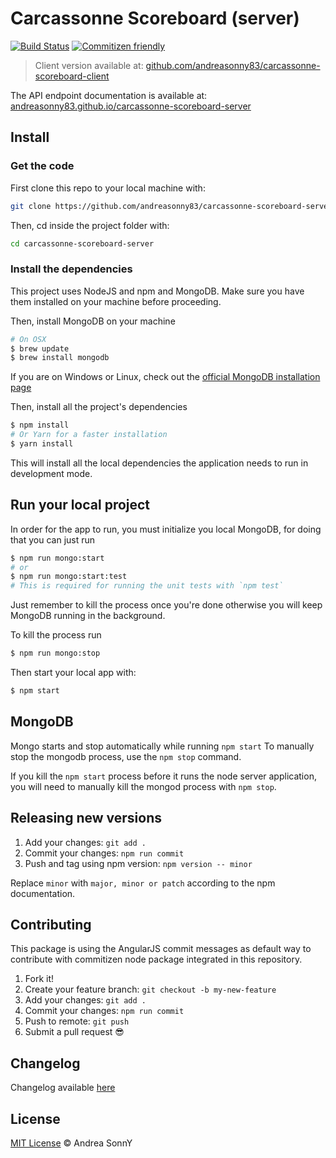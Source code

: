 # Carcassonne Scoreboard (server)

[![Build Status](https://travis-ci.org/andreasonny83/carcassonne-scoreboard-server.svg?branch=master)](https://travis-ci.org/andreasonny83/carcassonne-scoreboard-server)
[![Commitizen friendly](https://img.shields.io/badge/commitizen-friendly-brightgreen.svg)](http://commitizen.github.io/cz-cli/)

> Client version available at: [github.com/andreasonny83/carcassonne-scoreboard-client](https://github.com/andreasonny83/carcassonne-scoreboard-client)

The API endpoint documentation is available at: [andreasonny83.github.io/carcassonne-scoreboard-server](http://andreasonny83.github.io/carcassonne-scoreboard-server/)

## Install

### Get the code

First clone this repo to your local machine with:

```sh
git clone https://github.com/andreasonny83/carcassonne-scoreboard-server.git
```

Then, cd inside the project folder with:

```sh
cd carcassonne-scoreboard-server
```

### Install the dependencies

This project uses NodeJS and npm and MongoDB.
Make sure you have them installed on your machine before proceeding.

Then, install MongoDB on your machine

```sh
# On OSX
$ brew update
$ brew install mongodb
```

If you are on Windows or Linux, check out the [official MongoDB installation
page](https://docs.mongodb.com/manual/installation/#mongodb-community-edition)

Then, install all the project's dependencies

```sh
$ npm install
# Or Yarn for a faster installation
$ yarn install
```

This will install all the local dependencies the application
needs to run in development mode.

## Run your local project

In order for the app to run, you must initialize you local MongoDB,
for doing that you can just run

```sh
$ npm run mongo:start
# or
$ npm run mongo:start:test
# This is required for running the unit tests with `npm test`
```

Just remember to kill the process once you're done otherwise you will keep
MongoDB running in the background.

To kill the process run

```sh
$ npm run mongo:stop
```

Then start your local app with:

```sh
$ npm start
```

## MongoDB

Mongo starts and stop automatically while running `npm start`
To manually stop the mongodb process, use the `npm stop` command.

If you kill the `npm start` process before it runs the node server application,
you will need to manually kill the mongod process with `npm stop`.

## Releasing new versions

1.  Add your changes: `git add .`
1.  Commit your changes: `npm run commit`
1.  Push and tag using npm version: `npm version -- minor`

Replace `minor` with `major, minor or patch` according to the npm documentation.

## Contributing

This package is using the AngularJS commit messages as default way to contribute
with commitizen node package integrated in this repository.

1.  Fork it!
1.  Create your feature branch: `git checkout -b my-new-feature`
1.  Add your changes: `git add .`
1.  Commit your changes: `npm run commit`
1.  Push to remote: `git push`
1.  Submit a pull request :sunglasses:

## Changelog

Changelog available [here](http://andreasonny83.github.io/carcassonne-scoreboard-server/releases)

## License

[MIT License](http://andreasonny83.github.io/carcassonne-scoreboard-server/blob/master/LICENSE) © Andrea SonnY
